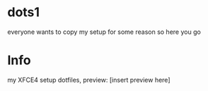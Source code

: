 # dots1
everyone wants to copy my setup for some reason so here you go

# Info
my XFCE4 setup dotfiles, preview:
[insert preview here]
